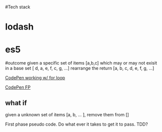 #

#Tech stack
# lodash
# es5

#outcome
given a specific set of items [a,b,c] which may or may not exisit in a base set [ d, a, e, f, c, g, ...] rearrange the return [a, b, c, d, e, f, g, ...]

[CodePen working w/ for loop](http://codepen.io/codeangler/pen/egPOqE?editors=0012)

[CodePen FP](http://codepen.io/codeangler/pen/NdOWJa?editors=0011)

## what if
given a unknown set of items [a, b, ... ], remove them from []

First phase pseudo code.
Do what ever it takes to get it to pass. TDD?
